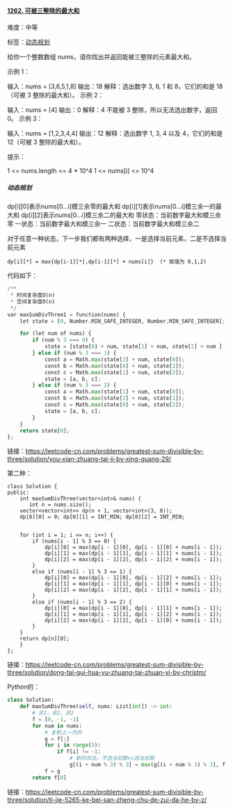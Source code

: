 #### [1262. 可被三整除的最大和](https://leetcode-cn.com/problems/greatest-sum-divisible-by-three/)

难度：中等

标签：[动态规划](../原理/动态规划.md)

给你一个整数数组 nums，请你找出并返回能被三整除的元素最大和。

示例 1：

输入：nums = [3,6,5,1,8]
输出：18
解释：选出数字 3, 6, 1 和 8，它们的和是 18（可被 3 整除的最大和）。
示例 2：

输入：nums = [4]
输出：0
解释：4 不能被 3 整除，所以无法选出数字，返回 0。
示例 3：

输入：nums = [1,2,3,4,4]
输出：12
解释：选出数字 1, 3, 4 以及 4，它们的和是 12（可被 3 整除的最大和）。


提示：

1 <= nums.length <= 4 * 10^4
1 <= nums[i] <= 10^4

##### 动态规划

dp[i][0]表示nums[0...i]模三余零的最大和
dp[i][1]表示nums[0...i]模三余一的最大和
dp[i][2]表示nums[0...i]模三余二的最大和
零状态：当前数字最大和模三余零
一状态：当前数字最大和模三余一
二状态：当前数字最大和模三余二

对于任意一种状态，下一步我们都有两种选择，一是选择当前元素，二是不选择当前元素


	dp[i][*] = max{dp[i-1][*],dp[i-1][*] + nums[i]}  (* 取值为 0,1,2)

代码如下：

```python
/**
 * 时间复杂度O(n)
 * 空间复杂度O(n)
 */
var maxSumDivThree1 = function(nums) {
    let state = [0, Number.MIN_SAFE_INTEGER, Number.MIN_SAFE_INTEGER];

    for (let num of nums) {
        if (num % 3 === 0) {
            state = [state[0] + num, state[1] + num, state[2] + num ]
        } else if (num % 3 === 1) {
            const a = Math.max(state[2] + num, state[0]);
            const b = Math.max(state[0] + num, state[1]);
            const c = Math.max(state[1] + num, state[2]);
            state = [a, b, c];
        } else if (num % 3 === 2) {
            const a = Math.max(state[1] + num, state[0]);
            const b = Math.max(state[2] + num, state[1]);
            const c = Math.max(state[0] + num, state[2]);
            state = [a, b, c];
        }
    }
    return state[0];
};
```

链接：https://leetcode-cn.com/problems/greatest-sum-divisible-by-three/solution/you-xian-zhuang-tai-ji-by-xing-guang-29/

第二种：

```
class Solution {
public:
    int maxSumDivThree(vector<int>& nums) {
       int n = nums.size();
	vector<vector<int>> dp(n + 1, vector<int>(3, 0));
	dp[0][0] = 0; dp[0][1] = INT_MIN; dp[0][2] = INT_MIN;


	for (int i = 1; i <= n; i++) {
		if (nums[i - 1] % 3 == 0) {
			dp[i][0] = max(dp[i - 1][0], dp[i - 1][0] + nums[i - 1]);
			dp[i][1] = max(dp[i - 1][1], dp[i - 1][1] + nums[i - 1]);
			dp[i][2] = max(dp[i - 1][2], dp[i - 1][2] + nums[i - 1]);
		}
		else if (nums[i - 1] % 3 == 1) {
			dp[i][0] = max(dp[i - 1][0], dp[i - 1][2] + nums[i - 1]);
			dp[i][1] = max(dp[i - 1][1], dp[i - 1][0] + nums[i - 1]);
			dp[i][2] = max(dp[i - 1][2], dp[i - 1][1] + nums[i - 1]);
		}
		else if (nums[i - 1] % 3 == 2) {
			dp[i][0] = max(dp[i - 1][0], dp[i - 1][1] + nums[i - 1]);
			dp[i][1] = max(dp[i - 1][1], dp[i - 1][2] + nums[i - 1]);
			dp[i][2] = max(dp[i - 1][2], dp[i - 1][0] + nums[i - 1]);
		}
	}
	return dp[n][0];
    }
};

```

链接：https://leetcode-cn.com/problems/greatest-sum-divisible-by-three/solution/dong-tai-gui-hua-yu-zhuang-tai-zhuan-yi-by-christm/

Python的：

```python
class Solution:
    def maxSumDivThree(self, nums: List[int]) -> int:
        # 余1，余2，余3
        f = [0, -1, -1]
        for num in nums:
            # 复制上一次的
            g = f[:]
            for i in range(3):
                if f[i] != -1:
                    # 新的状态，不选当前数vs选当前数
                    g[(i + num % 3) % 3] = max(g[(i + num % 3) % 3], f[i] + num)
            f = g
        return f[0]
```

链接：https://leetcode-cn.com/problems/greatest-sum-divisible-by-three/solution/ti-jie-5265-ke-bei-san-zheng-chu-de-zui-da-he-by-z/